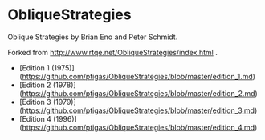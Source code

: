 ObliqueStrategies
=================

Oblique Strategies by Brian Eno and Peter Schmidt.

Forked from http://www.rtqe.net/ObliqueStrategies/index.html .

* [Edition 1 (1975)] (https://github.com/ptigas/ObliqueStrategies/blob/master/edition_1.md)
* [Edition 2 (1978)] (https://github.com/ptigas/ObliqueStrategies/blob/master/edition_2.md)
* [Edition 3 (1979)] (https://github.com/ptigas/ObliqueStrategies/blob/master/edition_3.md)
* [Edition 4 (1996)] (https://github.com/ptigas/ObliqueStrategies/blob/master/edition_4.md)
